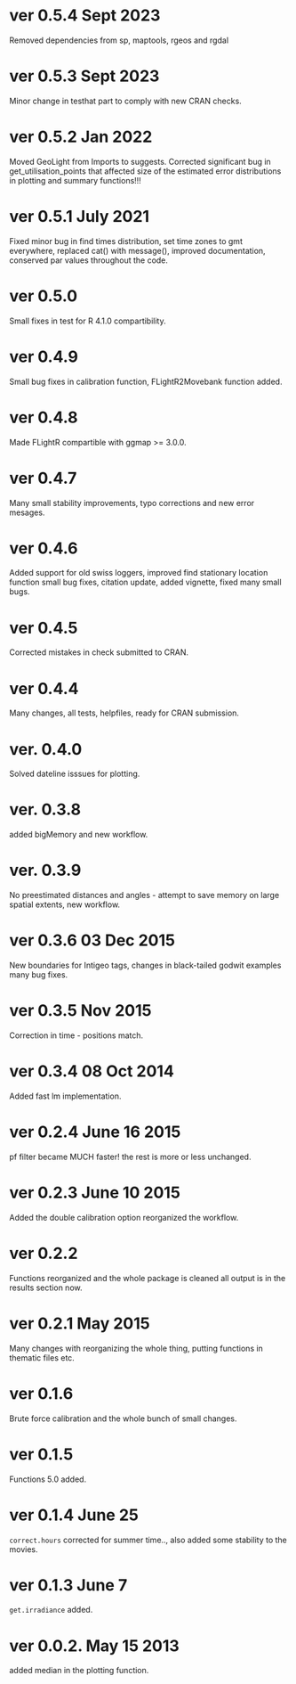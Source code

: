 # ver 0.5.4 Sept 2023
Removed dependencies from sp, maptools, rgeos and rgdal

# ver 0.5.3 Sept 2023 
Minor change in testhat part to comply with new CRAN checks.

# ver 0.5.2 Jan 2022 
Moved GeoLight from Imports to suggests. Corrected significant bug in get_utilisation_points that affected size of the estimated error distributions in plotting and summary functions!!! 

# ver 0.5.1 July 2021
Fixed minor bug in find times distribution, set time zones to gmt everywhere, replaced cat() with message(), improved documentation, conserved par values throughout the code.

# ver 0.5.0 
Small fixes in test for R 4.1.0 compartibility.

# ver 0.4.9
Small bug fixes in calibration function, FLightR2Movebank function added.

# ver 0.4.8
Made FLightR compartible with ggmap >= 3.0.0.

# ver 0.4.7 
Many small stability improvements, typo corrections and new error mesages.

# ver 0.4.6 
Added support for old swiss loggers, improved find stationary location function small bug fixes, citation update, added vignette, fixed many small bugs.

# ver 0.4.5 
Corrected mistakes in check submitted to CRAN.

# ver 0.4.4 
Many changes, all tests, helpfiles, ready for CRAN submission.

# ver. 0.4.0 
Solved dateline isssues for plotting.

# ver. 0.3.8 
added bigMemory and new workflow.

# ver. 0.3.9 
No preestimated distances and angles - attempt to save memory on large spatial extents, new workflow.

# ver 0.3.6 03 Dec 2015
New boundaries for Intigeo tags, changes in black-tailed godwit examples many bug fixes.

# ver 0.3.5 Nov 2015
Correction in time - positions match.

# ver 0.3.4 08 Oct 2014 
Added fast lm implementation.

# ver 0.2.4 June 16 2015  
pf filter became MUCH faster! the rest is more or less unchanged.

# ver 0.2.3 June 10 2015 
Added the double calibration option reorganized the workflow.

# ver 0.2.2 
Functions reorganized and the whole package is cleaned all output is in the results section now.

# ver 0.2.1 May 2015 
Many changes with reorganizing the whole thing, putting functions in thematic files etc.

# ver 0.1.6 
Brute force calibration and the whole bunch of small changes.

# ver 0.1.5 
Functions 5.0 added.

# ver 0.1.4 June 25 
`correct.hours` corrected for summer time.., also added some stability to the movies.

# ver 0.1.3 June 7 
`get.irradiance` added.

# ver 0.0.2. May 15 2013 
added median in the plotting function.


